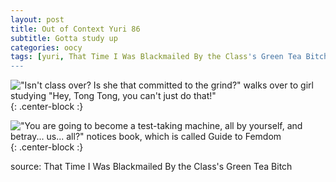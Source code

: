 ```yaml
---
layout: post
title: Out of Context Yuri 86
subtitle: Gotta study up
categories: oocy
tags: [yuri, That Time I Was Blackmailed By the Class's Green Tea Bitch]
---
```



!["Isn't class over? Is she that committed to the grind?" *walks over to girl studying* "Hey, Tong Tong, you can't just do that!"](https://imgur.com/7zSnOXC.png){: .center-block :}

!["You are going to become a test-taking machine, all by yourself, and betray... us... all?" *notices book, which is called Guide to Femdom*](https://imgur.com/1HGvphD.png){: .center-block :}

source: That Time I Was Blackmailed By the Class's Green Tea Bitch